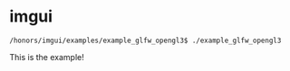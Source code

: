 # imgui #

`/honors/imgui/examples/example_glfw_opengl3$ ./example_glfw_opengl3`

This is the example!